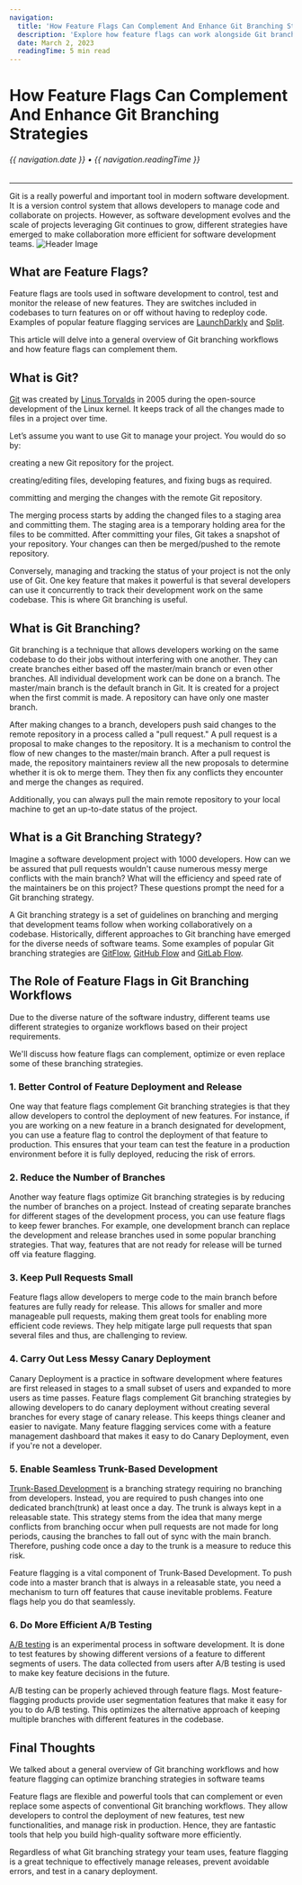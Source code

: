 ```yaml
---
navigation:
  title: 'How Feature Flags Can Complement And Enhance Git Branching Strategies'
  description: 'Explore how feature flags can work alongside Git branching strategies to improve software deployment, reduce risks, and enable continuous delivery. Learn practical approaches to combining these powerful development tools for better release management.'
  date: March 2, 2023
  readingTime: 5 min read
---
```


# How Feature Flags Can Complement And Enhance Git Branching Strategies

<h6>

  {{ navigation.date }} &bull; {{ navigation.readingTime }}

</h6>

---

Git is a really powerful and important tool in modern software development. It is a version control system that allows developers to manage code and collaborate on projects. However, as software development evolves and the scale of projects leveraging Git continues to grow, different strategies have emerged to make collaboration more efficient for software development teams.
![Header Image](/img/featureFlagsHeader.jpeg)

## What are Feature Flags?

Feature flags are tools used in software development to control, test and monitor the release of new features. They are switches included in codebases to turn features on or off without having to redeploy code. Examples of popular feature flagging services are [LaunchDarkly](https://launchdarkly.com/) and [Split](https://www.split.io/product/feature-flags/).

This article will delve into a general overview of Git branching workflows and how feature flags can complement them.

## What is Git?

[Git](https://git-scm.com/) was created by [Linus Torvalds](https://github.com/torvalds) in 2005 during the open-source development of the Linux kernel. It keeps track of all the changes made to files in a project over time.

Let’s assume you want to use Git to manage your project. You would do so by:

creating a new Git repository for the project.

creating/editing files, developing features, and fixing bugs as required.

committing and merging the changes with the remote Git repository.

The merging process starts by adding the changed files to a staging area and committing them. The staging area is a temporary holding area for the files to be committed. After committing your files, Git takes a snapshot of your repository. Your changes can then be merged/pushed to the remote repository.

Conversely, managing and tracking the status of your project is not the only use of Git. One key feature that makes it powerful is that several developers can use it concurrently to track their development work on the same codebase. This is where Git branching is useful.

## What is Git Branching?

Git branching is a technique that allows developers working on the same codebase to do their jobs without interfering with one another. They can create branches either based off the master/main branch or even other branches. All individual development work can be done on a branch. The master/main branch is the default branch in Git. It is created for a project when the first commit is made. A repository can have only one master branch.

After making changes to a branch, developers push said changes to the remote repository in a process called a "pull request." A pull request is a proposal to make changes to the repository. It is a mechanism to control the flow of new changes to the master/main branch. After a pull request is made, the repository maintainers review all the new proposals to determine whether it is ok to merge them. They then fix any conflicts they encounter and merge the changes as required.

Additionally, you can always pull the main remote repository to your local machine to get an up-to-date status of the project.

## What is a Git Branching Strategy?

Imagine a software development project with 1000 developers. How can we be assured that pull requests wouldn't cause numerous messy merge conflicts with the main branch? What will the efficiency and speed rate of the maintainers be on this project? These questions prompt the need for a Git branching strategy.

A Git branching strategy is a set of guidelines on branching and merging that development teams follow when working collaboratively on a codebase. Historically, different approaches to Git branching have emerged for the diverse needs of software teams. Some examples of popular Git branching strategies are [GitFlow](https://www.atlassian.com/git/tutorials/comparing-workflows/gitflow-workflow), [GitHub Flow](https://docs.github.com/en/get-started/quickstart/github-flow) and [GitLab Flow](https://about.gitlab.com/topics/version-control/what-is-gitlab-flow/).

## The Role of Feature Flags in Git Branching Workflows

Due to the diverse nature of the software industry, different teams use different strategies to organize workflows based on their project requirements.

We'll discuss how feature flags can complement, optimize or even replace some of these branching strategies.

### 1. Better Control of Feature Deployment and Release

One way that feature flags complement Git branching strategies is that they allow developers to control the deployment of new features. For instance, if you are working on a new feature in a branch designated for development, you can use a feature flag to control the deployment of that feature to production. This ensures that your team can test the feature in a production environment before it is fully deployed, reducing the risk of errors.

### 2. Reduce the Number of Branches

Another way feature flags optimize Git branching strategies is by reducing the number of branches on a project. Instead of creating separate branches for different stages of the development process, you can use feature flags to keep fewer branches. For example, one development branch can replace the development and release branches used in some popular branching strategies. That way, features that are not ready for release will be turned off via feature flagging.

### 3. Keep Pull Requests Small

Feature flags allow developers to merge code to the main branch before features are fully ready for release. This allows for smaller and more manageable pull requests, making them great tools for enabling more efficient code reviews. They help mitigate large pull requests that span several files and thus, are challenging to review.

### 4. Carry Out Less Messy Canary Deployment

Canary Deployment is a practice in software development where features are first released in stages to a small subset of users and expanded to more users as time passes. Feature flags complement Git branching strategies by allowing developers to do canary deployment without creating several branches for every stage of canary release. This keeps things cleaner and easier to navigate. Many feature flagging services come with a feature management dashboard that makes it easy to do Canary Deployment, even if you're not a developer.

### 5. Enable Seamless Trunk-Based Development

[Trunk-Based Development](https://trunkbaseddevelopment.com/) is a branching strategy requiring no branching from developers. Instead, you are required to push changes into one dedicated branch(trunk) at least once a day. The trunk is always kept in a releasable state. This strategy stems from the idea that many merge conflicts from branching occur when pull requests are not made for long periods, causing the branches to fall out of sync with the main branch. Therefore, pushing code once a day to the trunk is a measure to reduce this risk.

Feature flagging is a vital component of Trunk-Based Development. To push code into a master branch that is always in a releasable state, you need a mechanism to turn off features that cause inevitable problems. Feature flags help you do that seamlessly.

### 6. Do More Efficient A/B Testing

[A/B testing](https://vwo.com/ab-testing/) is an experimental process in software development. It is done to test features by showing different versions of a feature to different segments of users. The data collected from users after A/B testing is used to make key feature decisions in the future.

A/B testing can be properly achieved through feature flags. Most feature-flagging products provide user segmentation features that make it easy for you to do A/B testing. This optimizes the alternative approach of keeping multiple branches with different features in the codebase.

## Final Thoughts

We talked about a general overview of Git branching workflows and how feature flagging can optimize branching strategies in software teams

Feature flags are flexible and powerful tools that can complement or even replace some aspects of conventional Git branching workflows. They allow developers to control the deployment of new features, test new functionalities, and manage risk in production. Hence, they are fantastic tools that help you build high-quality software more efficiently.

Regardless of what Git branching strategy your team uses, feature flagging is a great technique to effectively manage releases, prevent avoidable errors, and test in a canary deployment.

 
